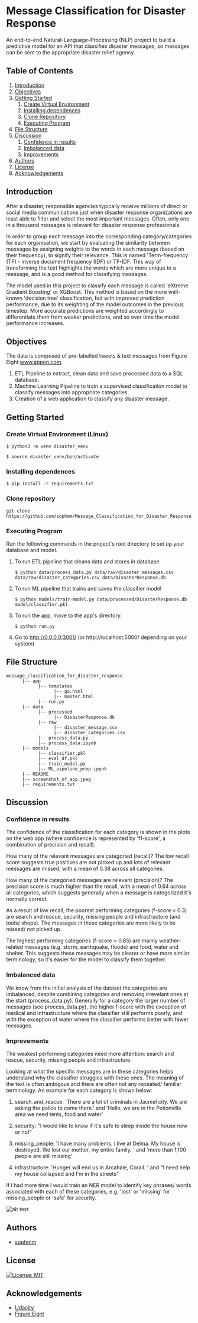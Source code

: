 # Message Classification for Disaster Response 

An end-to-end Natural-Language-Processing (NLP) project to build a 
predictive model for an API that classifies disaster messages, so 
messages can be sent to the appropriate disaster relief agency.

## Table of Contents
1. [Introduction](#introduction)
2. [Objectives](#objectives)
3. [Getting Started](#getting_started)
    1. [Create Virtual Environment](#env)
    2. [Installing dependences](#installing)
    3. [Clone Repository](#clone)
    4. [Executing Program](#executing)
4. [File Structure](#files)
5. [Discussion](#discussion)
    1. [Confidence in results](#confidence-in-results)
    2. [Imbalanced data](#imbalanced-data)
    3. [Improvements](#improvements)
6. [Authors](#authors)
7. [License](#license)
8. [Acknowledgements](#acknowledgement)

<a name="introduction"></a>
## Introduction

After a disaster, responsible agencies typically receive millions of direct or social media communications
just when disaster response organizations are least able to filter and select the most important messages. 
Often, only one in a thousand messages is relevant for disaster response professionals. 

In order to group each message into the corresponding category/categories for each organisation, we start 
by evaluating the similarity between messages by assigning weights to the words in each message (based on 
their frequency), to signify their relevance. This is named 'Term-frequency (TF) - inverse document frequency
(IDF) or TF-IDF. This way of transforming the text highlights the words which are more unique to a message,
and is a good method for classifying messages. 

The model used in this project to classify each message is called 'eXtreme 
Gradient Boosting' or XGBoost. This method is based on the more well-known 'decision tree' classification, but 
with improved prediction performance, due to its weighting of the model outcomes in the previous timestep.
More accurate predictions are weighted accordingly to differentiate them from weaker predictions, and so
over time the model performance increases.

<a name="objectives"></a>
## Objectives

The data is composed of pre-labelled tweets & text messages from Figure Eight www.appen.com.

1. ETL Pipeline to extract, clean data and save processed data to a SQL database.
2. Machine Learning Pipeline to train a supervised classification model to classify messages into appropriate categories.
3. Creation of a web application to classify any disaster message.

<a name="getting_started"></a>
## Getting Started

<a name="env"></a>
### Create Virtual Environment (Linux)

 `$ python3 -m venv disaster_venv`

 `$ source disaster_venv/bin/activate`

<a name="installing"></a>
### Installing dependences

`$ pip install -r requirements.txt`

<a name="clone"></a>
### Clone repository

```
git clone https://github.com/sophmm/Message_Classification_for_Disaster_Response
```

<a name="executing"></a>
### Executing Program
Run the following commands in the project's root directory to set up your database and model.

1. To run ETL pipeline that cleans data and stores in database
	
    `$ python data/process_data.py data/raw/disaster_messages.csv data/raw/disaster_categories.csv data/DisasterResponse.db`

		
2. To run ML pipeline that trains and saves the classifier model

    `$ python models/train-model.py data/processed/DisasterResponse.db model/classifier.pkl`

	
3. To run the app, move to the app's directory. 

    `$ python run.py`


4. Go to http://0.0.0.0:3001/ (or http://localhost:5000/ depending on your system)


<a name="file"></a>
## File Structure
~~~~~~~
message_classification_for_disaster_response
      |-- app
            |-- templates
                  |-- go.html
                  |-- master.html
            |-- run.py
      |-- data
            |-- processed
                  |-- DisasterResponse.db
            |-- raw
                  |-- disaster_message.csv
                  |-- disaster_categories.csv
            |-- process_data.py
            |-- process_data.ipynb
      |-- models
            |-- classifier.pkl
            |-- eval_df.pkl
            |-- train_model.py
            |-- ML_pipeline_prep.ipynb
      |-- README
      |-- screenshot_of_app.jpeg
      |-- requirements.txt
~~~~~~~

<a name="discussion"></a>
## Discussion 

<a name="confidence-in-results"></a>
### Confidence in results

The confidence of the classification for each category is shown in the plots on the web app (where
confidence is represented by 'f1-score', a combination of precision and recall).

How many of the relevant messages are categoried (recall)? The low recall score suggests true positives are not picked up and lots of relevant messages are missed, with a mean of 0.38 across all categories.

How many of the categoried messages are relevant (precision)? The precision score is much higher than the recall, with a mean of 0.64 across all categories, which suggests generally when a message is categorized it's normally correct.

As a result of low recall, the poorest performing categories (f-score < 0.3) are search and rescue, security, missing people and infrastructure (and tools/ shops). The messages in these categories are more likely to be missed/ not picked up.

The highest performing categories (f-score > 0.65) are mainly weather-related messages (e.g. storm, earthquake, floods) and food, water and shelter. This suggests these messages may be clearer or have more similar terminology, so it's easier for the model to classify them together.

<a name="imbalanced_data"></a>
### Imbalanced data
We know from the initial analysis of the dataset the categories are imbalanced, despite combining categories and removing irrevelant ones at the start (process_data.py). Generally for a category the larger number of messages (see process_data.py), the higher f-score with the exception of medical and infrastructure where the classifier still performs poorly, and with the exception of water where the classifier performs better with fewer messages.

<a name="improvements"></a>
### Improvements
The weakest performing categories need more attention: search and rescue, security, missing people and infrastructure.

Looking at what the specific messages are in these categories helps understand why the classifier struggles with these ones. The meaning of the text is often ambigous and there are often not any repeated/ familiar terminology. An example for each category is shown below:

1. search_and_rescue: 'There are a lot of criminals in Jacmel city. We are asking the police to come there.' and 'Hello, we are in the Petionville area we need tents, food and water'

2. security: "I would like to know if it's safe to sleep inside the house now or not"

3. missing_people: 'I have many problems. I live at Delma. My house is destroyed. We lost our mother, my entire family. ' and 'more than 1,100 people are still missing'

4. infrastructure: 'Hunger will end us in Arcahaie, Corail. ' and "I need help my house collapsed and I'm in the streets"

If I had more time I would train an NER model to identify key phrases/ words associated with each of these categories, e.g. 'lost' or 'missing' for missing_people or 'safe' for security.

![alt text](screenshot_of_app.jpeg)


<a name="authors"></a>
## Authors

* [sophmm](https://github.com/sophmm)

<a name="license"></a>

## License
[![License: MIT](https://img.shields.io/badge/License-MIT-yellow.svg)](https://opensource.org/licenses/MIT)

<a name="acknowledgement"></a>

## Acknowledgements

* [Udacity](https://www.udacity.com/) 
* [Figure Eight](https://www.figure-eight.com/)



